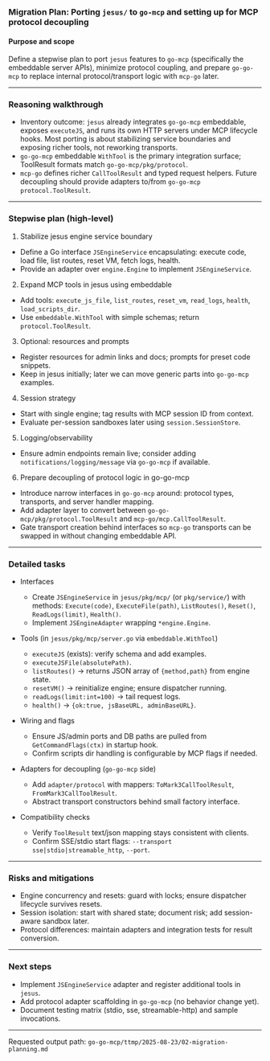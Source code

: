 ### Migration Plan: Porting `jesus/` to `go-mcp` and setting up for MCP protocol decoupling

#### Purpose and scope
Define a stepwise plan to port `jesus` features to `go-mcp` (specifically the embeddable server APIs), minimize protocol coupling, and prepare `go-go-mcp` to replace internal protocol/transport logic with `mcp-go` later.

---

### Reasoning walkthrough

- Inventory outcome: `jesus` already integrates `go-go-mcp` embeddable, exposes `executeJS`, and runs its own HTTP servers under MCP lifecycle hooks. Most porting is about stabilizing service boundaries and exposing richer tools, not reworking transports.
- `go-go-mcp` embeddable `WithTool` is the primary integration surface; ToolResult formats match `go-go-mcp/pkg/protocol`.
- `mcp-go` defines richer `CallToolResult` and typed request helpers. Future decoupling should provide adapters to/from `go-go-mcp` `protocol.ToolResult`.

---

### Stepwise plan (high-level)

1) Stabilize jesus engine service boundary
- Define a Go interface `JSEngineService` encapsulating: execute code, load file, list routes, reset VM, fetch logs, health.
- Provide an adapter over `engine.Engine` to implement `JSEngineService`.

2) Expand MCP tools in jesus using embeddable
- Add tools: `execute_js_file`, `list_routes`, `reset_vm`, `read_logs`, `health`, `load_scripts_dir`.
- Use `embeddable.WithTool` with simple schemas; return `protocol.ToolResult`.

3) Optional: resources and prompts
- Register resources for admin links and docs; prompts for preset code snippets.
- Keep in jesus initially; later we can move generic parts into `go-go-mcp` examples.

4) Session strategy
- Start with single engine; tag results with MCP session ID from context.
- Evaluate per-session sandboxes later using `session.SessionStore`.

5) Logging/observability
- Ensure admin endpoints remain live; consider adding `notifications/logging/message` via `go-go-mcp` if available.

6) Prepare decoupling of protocol logic in go-go-mcp
- Introduce narrow interfaces in `go-go-mcp` around: protocol types, transports, and server handler mapping.
- Add adapter layer to convert between `go-go-mcp/pkg/protocol.ToolResult` and `mcp-go/mcp.CallToolResult`.
- Gate transport creation behind interfaces so `mcp-go` transports can be swapped in without changing embeddable API.

---

### Detailed tasks

- Interfaces
  - Create `JSEngineService` in `jesus/pkg/mcp/` (or `pkg/service/`) with methods: `Execute(code)`, `ExecuteFile(path)`, `ListRoutes()`, `Reset()`, `ReadLogs(limit)`, `Health()`.
  - Implement `JSEngineAdapter` wrapping `*engine.Engine`.

- Tools (in `jesus/pkg/mcp/server.go` via `embeddable.WithTool`)
  - `executeJS` (exists): verify schema and add examples.
  - `executeJSFile(absolutePath)`.
  - `listRoutes()` -> returns JSON array of `{method,path}` from engine state.
  - `resetVM()` -> reinitialize engine; ensure dispatcher running.
  - `readLogs(limit:int=100)` -> tail request logs.
  - `health()` -> `{ok:true, jsBaseURL, adminBaseURL}`.

- Wiring and flags
  - Ensure JS/admin ports and DB paths are pulled from `GetCommandFlags(ctx)` in startup hook.
  - Confirm scripts dir handling is configurable by MCP flags if needed.

- Adapters for decoupling (`go-go-mcp` side)
  - Add `adapter/protocol` with mappers: `ToMark3CallToolResult`, `FromMark3CallToolResult`.
  - Abstract transport constructors behind small factory interface.

- Compatibility checks
  - Verify `ToolResult` text/json mapping stays consistent with clients.
  - Confirm SSE/stdio start flags: `--transport sse|stdio|streamable_http`, `--port`.

---

### Risks and mitigations
- Engine concurrency and resets: guard with locks; ensure dispatcher lifecycle survives resets.
- Session isolation: start with shared state; document risk; add session-aware sandbox later.
- Protocol differences: maintain adapters and integration tests for result conversion.

---

### Next steps
- Implement `JSEngineService` adapter and register additional tools in `jesus`.
- Add protocol adapter scaffolding in `go-go-mcp` (no behavior change yet).
- Document testing matrix (stdio, sse, streamable-http) and sample invocations.

---

Requested output path: `go-go-mcp/ttmp/2025-08-23/02-migration-planning.md`
